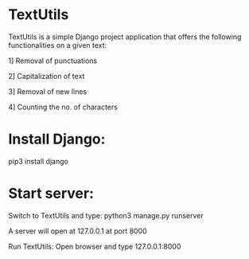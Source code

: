 # TextUtils

TextUtils is a simple Django project application that offers the following functionalities on a given text:

1] Removal of punctuations 

2] Capitalization of text 

3] Removal of new lines 

4] Counting the no. of characters 

# Install Django:
pip3 install django

# Start server:

Switch to TextUtils and type: python3 manage.py runserver

A server will open at 127.0.0.1 at port 8000

Run TextUtils: Open browser and type 127.0.0.1:8000

